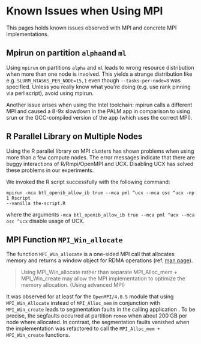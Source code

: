 # Known Issues when Using MPI

This pages holds known issues observed with MPI and concrete MPI implementations.

## Mpirun on partition `alpha`and `ml`

Using `mpirun` on partitions `alpha` and `ml` leads to wrong resource distribution when more than
one node is involved. This yields a strange distribution like e.g. `SLURM_NTASKS_PER_NODE=15,1`
even though `--tasks-per-node=8` was specified. Unless you really know what you're doing (e.g.
use rank pinning via perl script), avoid using mpirun.

Another issue arises when using the Intel toolchain: mpirun calls a different MPI and caused a
8-9x slowdown in the PALM app in comparison to using srun or the GCC-compiled version of the app
(which uses the correct MPI).

## R Parallel Library on Multiple Nodes

Using the R parallel library on MPI clusters has shown problems when using more than a few compute
nodes. The error messages indicate that there are buggy interactions of R/Rmpi/OpenMPI and UCX.
Disabling UCX has solved these problems in our experiments.

We invoked the R script successfully with the following command:

```console
mpirun -mca btl_openib_allow_ib true --mca pml ^ucx --mca osc ^ucx -np 1 Rscript
--vanilla the-script.R
```

where the arguments `-mca btl_openib_allow_ib true --mca pml ^ucx --mca osc ^ucx` disable usage of
UCX.

## MPI Function `MPI_Win_allocate`

The function `MPI_Win_allocate` is a one-sided MPI call that allocates memory and returns a window
object for RDMA operations (ref. [man page](https://www.open-mpi.org/doc/v3.0/man3/MPI_Win_allocate.3.php)).

> Using MPI_Win_allocate rather than separate MPI_Alloc_mem + MPI_Win_create may allow the MPI
> implementation to optimize the memory allocation. (Using advanced MPI)

It was observed for at least for the `OpenMPI/4.0.5` module that using `MPI_Win_Allocate` instead of
`MPI_Alloc_mem` in conjunction with `MPI_Win_create` leads to segmentation faults in the calling
application . To be precise, the segfaults occurred at partition `romeo` when about 200 GB per node
where allocated. In contrast, the segmentation faults vanished when the implementation was
refactored to call the `MPI_Alloc_mem + MPI_Win_create` functions.
